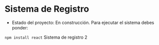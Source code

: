 <h1> Sistema de Registro</h1>

- Estado del proyecto: En construcción.
Para ejecutar el sistema debes ponder:

```npm install react```
Sistema de registro 2
